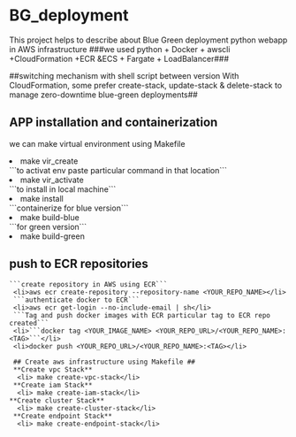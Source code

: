 # BG_deployment
This project helps to describe about Blue Green deployment python webapp in AWS infrastructure
###we used python + Docker + awscli +CloudFormation +ECR &ECS + Fargate + LoadBalancer### 


##switching mechanism with shell script between version With CloudFormation, some prefer create-stack, update-stack & delete-stack to manage zero-downtime blue-green deployments##

## APP installation and containerization ##
we can make virtual environment using Makefile  
<li>make vir_create</li>
```to activat env paste particular command in that location```
<li>make vir_activate</li> 
```to install in local machine```
<li>make install</li>
```containerize for blue version```
<li>make build-blue</li>
```for green version```
<li>make build-green</li>

## push to ECR repositories ##
``````
```create repository in AWS using ECR```
 <li>aws ecr create-repository --repository-name <YOUR_REPO_NAME></li>
 ```authenticate docker to ECR```
 <li>aws ecr get-login --no-include-email | sh</li>
 ```Tag and push docker images with ECR particular tag to ECR repo created```
 <li>```docker tag <YOUR_IMAGE_NAME> <YOUR_REPO_URL>/<YOUR_REPO_NAME>:<TAG>```</li>
 <li>docker push <YOUR_REPO_URL>/<YOUR_REPO_NAME>:<TAG></li>

 ## Create aws infrastructure using Makefile ##
 **Create vpc Stack**
  <li> make create-vpc-stack</li>
 **Create iam Stack**
  <li> make create-iam-stack</li>
**Create cluster Stack**
  <li> make create-cluster-stack</li>
 **Create endpoint Stack**
  <li> make create-endpoint-stack</li>